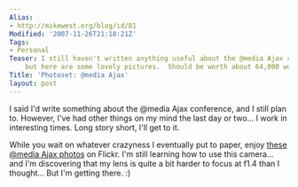 ```yaml
---
Alias:
- http://mikewest.org/blog/id/81
Modified: '2007-11-26T21:18:21Z'
Tags:
- Personal
Teaser: I still haven't written anything useful about the @media Ajax conference,
    but here are some lovely pictures.  Should be worth about 64,000 words, right?
Title: 'Photoset: @media Ajax'
layout: post
---
```

I said I'd write something about the @media Ajax conference, and I still plan to.  However, I've had other things on my mind the last day or two...  I work in interesting times.  Long story short, I'll get to it.

While you wait on whatever crazyness I eventually put to paper, enjoy [these @media Ajax photos][flickr] on Flickr.  I'm still learning how to use this camera...  and I'm discovering that my lens is quite a bit harder to focus at f1.4 than I thought...  But I'm getting there.  :)

[flickr]: http://flickr.com/photos/mikewest/sets/72157603291874144/ "Mike West: @media Ajax photoset" 
